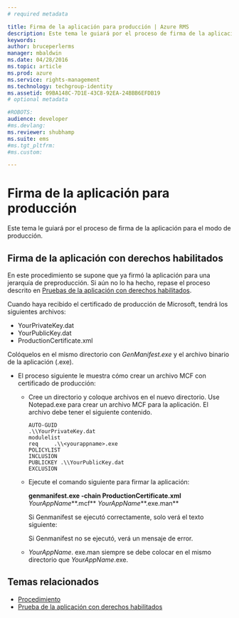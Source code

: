 ```yaml
---
# required metadata

title: Firma de la aplicación para producción | Azure RMS
description: Este tema le guiará por el proceso de firma de la aplicación para el modo de producción.
keywords:
author: bruceperlerms
manager: mbaldwin
ms.date: 04/28/2016
ms.topic: article
ms.prod: azure
ms.service: rights-management
ms.technology: techgroup-identity
ms.assetid: 09BA148C-7D1E-43C8-92EA-24BBB6EFDB19
# optional metadata

#ROBOTS:
audience: developer
#ms.devlang:
ms.reviewer: shubhamp
ms.suite: ems
#ms.tgt_pltfrm:
#ms.custom:

---
```


# Firma de la aplicación para producción

Este tema le guiará por el proceso de firma de la aplicación para el modo de producción.

## Firma de la aplicación con derechos habilitados

En este procedimiento se supone que ya firmó la aplicación para una jerarquía de preproducción. Si aún no lo ha hecho, repase el proceso descrito en [Pruebas de la aplicación con derechos habilitados](running-your-first-application.md).

Cuando haya recibido el certificado de producción de Microsoft, tendrá los siguientes archivos:

-   YourPrivateKey.dat
-   YourPublicKey.dat
-   ProductionCertificate.xml

Colóquelos en el mismo directorio con *GenManifest.exe* y el archivo binario de la aplicación (.exe).

-   El proceso siguiente le muestra cómo crear un archivo MCF con certificado de producción:

    -   Cree un directorio y coloque archivos en el nuevo directorio. Use Notepad.exe para crear un archivo MCF para la aplicación. El archivo debe tener el siguiente contenido.

        ``` syntax
        AUTO-GUID
        .\\YourPrivateKey.dat
        modulelist
        req     .\\<yourappname>.exe
        POLICYLIST
        INCLUSION
        PUBLICKEY .\\YourPublicKey.dat
        EXCLUSION
        ```

    -   Ejecute el comando siguiente para firmar la aplicación:

        **genmanifest.exe -chain ProductionCertificate.xml** *YourAppName***.mcf** *YourAppName***.exe.man**

        Si Genmanifest se ejecutó correctamente, solo verá el texto siguiente:

        Si Genmanifest no se ejecutó, verá un mensaje de error.

    -   *YourAppName*. exe.man siempre se debe colocar en el mismo directorio que *YourAppName*.exe.

## Temas relacionados

* [Procedimiento](how-to-use-msipc.md)
* [Prueba de la aplicación con derechos habilitados](running-your-first-application.md)
 

 





<!--HONumber=Apr16_HO4-->


